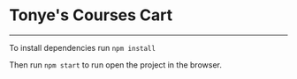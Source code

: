 # Tonye's Courses Cart

------------------------------

To install dependencies run <code>npm install</code>

Then run <code>npm start</code> to run open the project in the browser.

